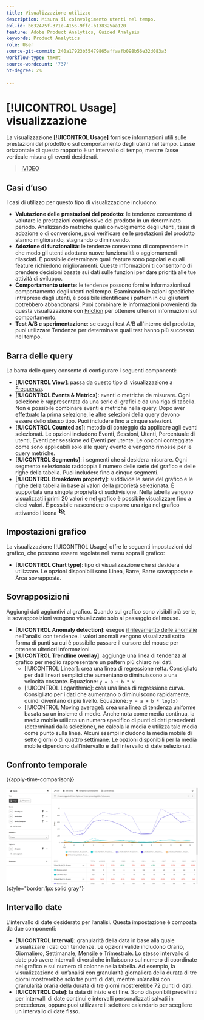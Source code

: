 ```yaml
---
title: Visualizzazione utilizzo
description: Misura il coinvolgimento utenti nel tempo.
exl-id: b632475f-371e-4156-9ffc-b138325aa120
feature: Adobe Product Analytics, Guided Analysis
keywords: Product Analytics
role: User
source-git-commit: 240a17923b55479865affaafb098b56e32d083a3
workflow-type: tm+mt
source-wordcount: '737'
ht-degree: 2%

---
```


# [!UICONTROL Usage] visualizzazione

La visualizzazione **[!UICONTROL Usage]** fornisce informazioni utili sulle prestazioni del prodotto o sul comportamento degli utenti nel tempo. L’asse orizzontale di questo rapporto è un intervallo di tempo, mentre l’asse verticale misura gli eventi desiderati.

>[!VIDEO](https://video.tv.adobe.com/v/3421666/?learn=on)

## Casi d’uso

I casi di utilizzo per questo tipo di visualizzazione includono:

* **Valutazione delle prestazioni del prodotto**: le tendenze consentono di valutare le prestazioni complessive del prodotto in un determinato periodo. Analizzando metriche quali coinvolgimento degli utenti, tassi di adozione o di conversione, puoi verificare se le prestazioni del prodotto stanno migliorando, stagnando o diminuendo.
* **Adozione di funzionalità**: le tendenze consentono di comprendere in che modo gli utenti adottano nuove funzionalità o aggiornamenti rilasciati. È possibile determinare quali feature sono popolari e quali feature richiedono miglioramenti. Queste informazioni ti consentono di prendere decisioni basate sui dati sulle funzioni per dare priorità alle tue attività di sviluppo.
* **Comportamento utente**: le tendenze possono fornire informazioni sul comportamento degli utenti nel tempo. Esaminando le azioni specifiche intraprese dagli utenti, è possibile identificare i pattern in cui gli utenti potrebbero abbandonarsi. Puoi combinare le informazioni provenienti da questa visualizzazione con [Friction](friction.md) per ottenere ulteriori informazioni sul comportamento.
* **Test A/B e sperimentazione**: se esegui test A/B all&#39;interno del prodotto, puoi utilizzare Tendenze per determinare quali test hanno più successo nel tempo.

## Barra delle query

La barra delle query consente di configurare i seguenti componenti:

* **[!UICONTROL View]**: passa da questo tipo di visualizzazione a [Frequenza](frequency.md).
* **[!UICONTROL Events & Metrics]**: eventi o metriche da misurare. Ogni selezione è rappresentata da una serie di grafici e da una riga di tabella. Non è possibile combinare eventi e metriche nella query. Dopo aver effettuato la prima selezione, le altre selezioni della query devono essere dello stesso tipo. Puoi includere fino a cinque selezioni.
* **[!UICONTROL Counted as]**: metodo di conteggio da applicare agli eventi selezionati. Le opzioni includono Eventi, Sessioni, Utenti, Percentuale di utenti, Eventi per sessione ed Eventi per utente. Le opzioni conteggiate come sono applicabili solo alle query evento e vengono rimosse per le query metriche.
* **[!UICONTROL Segments]**: i segmenti che si desidera misurare. Ogni segmento selezionato raddoppia il numero delle serie del grafico e delle righe della tabella. Puoi includere fino a cinque segmenti.
* **[!UICONTROL Breakdown property]**: suddivide le serie del grafico e le righe della tabella in base ai valori della proprietà selezionata. È supportata una singola proprietà di suddivisione. Nella tabella vengono visualizzati i primi 20 valori e nel grafico è possibile visualizzare fino a dieci valori. È possibile nascondere o esporre una riga nel grafico attivando l&#39;icona ![Mostra icona nascondi](../assets/hide-in-chart.png).

## Impostazioni grafico

La visualizzazione [!UICONTROL Usage] offre le seguenti impostazioni del grafico, che possono essere regolate nel menu sopra il grafico:

* **[!UICONTROL Chart type]**: tipo di visualizzazione che si desidera utilizzare. Le opzioni disponibili sono Linea, Barre, Barre sovrapposte e Area sovrapposta.

## Sovrapposizioni

Aggiungi dati aggiuntivi al grafico. Quando sul grafico sono visibili più serie, le sovrapposizioni vengono visualizzate solo al passaggio del mouse.

* **[!UICONTROL Anomaly detection]**: esegue [il rilevamento delle anomalie](/help/analysis-workspace/c-anomaly-detection/anomaly-detection.md) nell&#39;analisi con tendenze. I valori anomali vengono visualizzati sotto forma di punti su cui è possibile passare il cursore del mouse per ottenere ulteriori informazioni.
* **[!UICONTROL Trendline overlay]**: aggiunge una linea di tendenza al grafico per meglio rappresentare un pattern più chiaro nei dati.
   * [!UICONTROL Linear]: crea una linea di regressione retta. Consigliato per dati lineari semplici che aumentano o diminuiscono a una velocità costante. Equazione: `y = a + b * x`
   * [!UICONTROL Logarithmic]: crea una linea di regressione curva. Consigliato per i dati che aumentano o diminuiscono rapidamente, quindi diventano di più livello. Equazione: `y = a + b * log(x)`
   * [!UICONTROL Moving average]: crea una linea di tendenza uniforme basata su un insieme di medie. Anche nota come media continua, la media mobile utilizza un numero specifico di punti di dati precedenti (determinati dalla selezione), ne calcola la media e utilizza tale media come punto sulla linea. Alcuni esempi includono la media mobile di sette giorni o di quattro settimane. Le opzioni disponibili per la media mobile dipendono dall’intervallo e dall’intervallo di date selezionati.

## Confronto temporale

{{apply-time-comparison}}

![Confronto tempo di utilizzo](../assets/usage-compare.png){style="border:1px solid gray"}

## Intervallo date

L’intervallo di date desiderato per l’analisi. Questa impostazione è composta da due componenti:

* **[!UICONTROL Interval]**: granularità della data in base alla quale visualizzare i dati con tendenze. Le opzioni valide includono Orario, Giornaliero, Settimanale, Mensile e Trimestrale. Lo stesso intervallo di date può avere intervalli diversi che influiscono sul numero di coordinate nel grafico e sul numero di colonne nella tabella. Ad esempio, la visualizzazione di un’analisi con granularità giornaliera della durata di tre giorni mostrerebbe solo tre punti di dati, mentre un’analisi con granularità oraria della durata di tre giorni mostrerebbe 72 punti di dati.
* **[!UICONTROL Date]**: la data di inizio e di fine. Sono disponibili predefiniti per intervalli di date continui e intervalli personalizzati salvati in precedenza, oppure puoi utilizzare il selettore calendario per scegliere un intervallo di date fisso.
